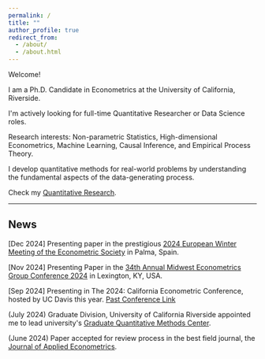 ```yaml
---
permalink: /
title: ""
author_profile: true
redirect_from: 
  - /about/
  - /about.html
---
```


Welcome!

I am a Ph.D. Candidate in Econometrics at the University of California, Riverside.

I'm actively looking for full-time Quantitative Researcher or Data Science roles.

Research interests: Non-parametric Statistics, High-dimensional Econometrics, Machine Learning, Causal Inference, and Empirical Process Theory. 

I develop quantitative methods for real-world problems by understanding the fundamental aspects of the data-generating process.

Check my <a href="http://thetherajveer.github.io/research/" target="_blank" rel="noopener noreferrer">Quantitative Research</a>.


****
## News

<link rel="stylesheet" href="https://cdnjs.cloudflare.com/ajax/libs/font-awesome/6.0.0-beta3/css/all.min.css">

<!-- Line with three stars -->
<i class="fas fa-star flashing"></i> <i class="fas fa-star flashing"></i>[Dec 2024]  Presenting paper in the prestigious [2024 European Winter Meeting of the Econometric Society](https://www.econometricsociety.org/regional-activities/schedule/2024/12/16/2024-European-Winter-Meeting-Palma-de-Majorca-Spain) in Palma, Spain. 

<i class="fas fa-star flashing"></i> [Nov 2024] Presenting Paper in the [34th Annual Midwest Econometrics Group Conference 2024](https://gatton.uky.edu/meg2024) in Lexington, KY, USA. 

<i class="fas fa-star flashing"></i> <i class="fas fa-star flashing"></i> [Sep 2024] Presenting in The 2024: California Econometric Conference, hosted by UC Davis this year. [Past Conference Link](https://www.gsb.stanford.edu/faculty-research/faculty/conferences/california-econometrics) 

<!-- Fixed: Properly close the <i> tags -->
<i class="fas fa-star flashing"></i> <i class="fas fa-star flashing"></i> <i class="fas fa-star flashing"></i>(July 2024) Graduate Division, University of California Riverside appointed me to lead university's [Graduate Quantitative Methods Center](https://gradquant.ucr.edu/).

<!-- Fixed: Properly close the <i> tags -->
<i class="fas fa-star flashing"></i> <i class="fas fa-star flashing"></i> <i class="fas fa-star flashing"></i>(June 2024) Paper accepted for review process in the best field journal, the [Journal of Applied Econometrics](https://onlinelibrary.wiley.com/journal/10991255).

<style>
  .flashing {
    animation: flash 1s infinite;
  }
  @keyframes flash {
    0% { opacity: 1; }
    50% { opacity: 0.5; }
    100% { opacity: 1; }
  }
</style>

